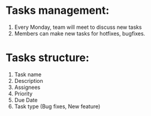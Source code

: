 # Tasks management:
  1. Every Monday, team will meet to discuss new tasks
  2. Members can make new tasks for hotfixes, bugfixes.

# Tasks structure:
  1. Task name
  2. Description
  3. Assignees
  4. Priority
  5. Due Date
  6. Task type (Bug fixes, New feature)
